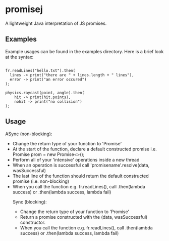 # promisej
A lightweight Java interpretation of JS promises.

## Examples
Example usages can be found in the examples directory. Here is a brief look at the syntax:

<code>
fr.readLines("hello.txt").then(
  lines -> print("there are " + lines.length + " lines"),
  error -> print("an error occured")
);
</code>

<code>
physics.raycast(point, angle).then(
    hit -> print(hit.points),
    nohit -> print("no collision")
);
</code>

## Usage

ASync (non-blocking):

- Change the return type of your function to 'Promise<Object>'
- At the start of the function, declare a default constructed promise i.e. Promise<Object> prom = new Promise<>();
- Perform all of your 'intensive' operations inside a new thread
- When an operation is successful call 'promisename'.resolve(data, wasSuccessful)
- The last line of the function should return the default constructed promise (i.e. non-blocking)
- When you call the function e.g. fr.readLines(), call .then(lambda success) or .then(lambda success, lambda fail)


Sync (blocking):

- Change the return type of your function to 'Promise<Object>'
- Return a promise constructed with the (data, wasSuccessful) constructor.
- When you call the function e.g. fr.readLines(), call .then(lambda success) or .then(lambda success, lambda fail)
